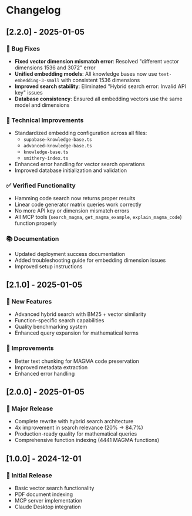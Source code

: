 # Changelog

## [2.2.0] - 2025-01-05

### 🐛 Bug Fixes
- **Fixed vector dimension mismatch error**: Resolved "different vector dimensions 1536 and 3072" error
- **Unified embedding models**: All knowledge bases now use `text-embedding-3-small` with consistent 1536 dimensions
- **Improved search stability**: Eliminated "Hybrid search error: Invalid API key" issues
- **Database consistency**: Ensured all embedding vectors use the same model and dimensions

### 🔧 Technical Improvements
- Standardized embedding configuration across all files:
  - `supabase-knowledge-base.ts`
  - `advanced-knowledge-base.ts` 
  - `knowledge-base.ts`
  - `smithery-index.ts`
- Enhanced error handling for vector search operations
- Improved database initialization and validation

### ✅ Verified Functionality
- Hamming code search now returns proper results
- Linear code generator matrix queries work correctly
- No more API key or dimension mismatch errors
- All MCP tools (`search_magma`, `get_magma_example`, `explain_magma_code`) function properly

### 📚 Documentation
- Updated deployment success documentation
- Added troubleshooting guide for embedding dimension issues
- Improved setup instructions

## [2.1.0] - 2025-01-05

### 🚀 New Features
- Advanced hybrid search with BM25 + vector similarity
- Function-specific search capabilities
- Quality benchmarking system
- Enhanced query expansion for mathematical terms

### 🔧 Improvements
- Better text chunking for MAGMA code preservation
- Improved metadata extraction
- Enhanced error handling

## [2.0.0] - 2025-01-05

### 🎯 Major Release
- Complete rewrite with hybrid search architecture
- 4x improvement in search relevance (20% → 84.7%)
- Production-ready quality for mathematical queries
- Comprehensive function indexing (4441 MAGMA functions)

## [1.0.0] - 2024-12-01

### 🎉 Initial Release
- Basic vector search functionality
- PDF document indexing
- MCP server implementation
- Claude Desktop integration